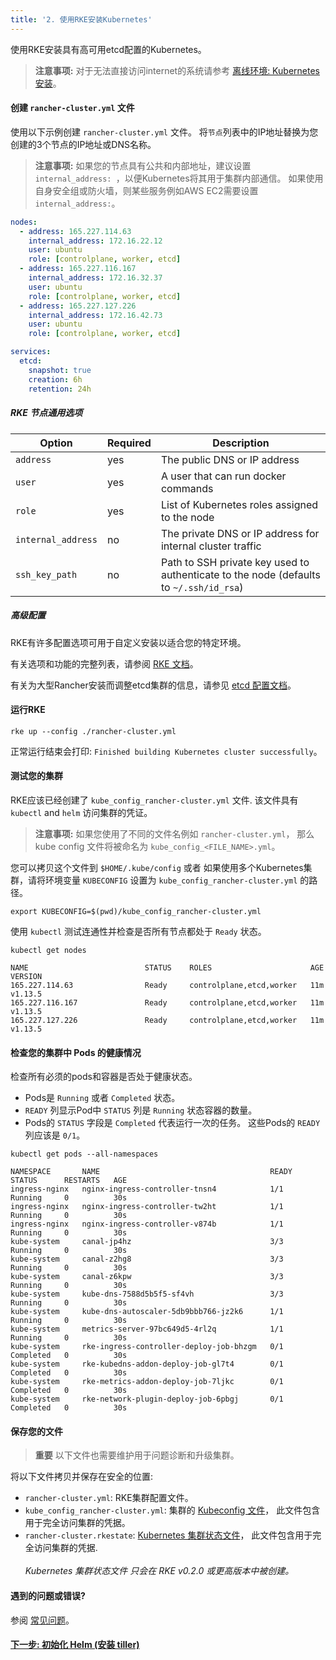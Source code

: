 ```yaml
---
title: '2. 使用RKE安装Kubernetes'
---
```


使用RKE安装具有高可用etcd配置的Kubernetes。

> **注意事项:** 对于无法直接访问internet的系统请参考 [离线环境: Kubernetes 安装](/docs/installation/air-gap-high-availability/)。

#### 创建 `rancher-cluster.yml` 文件

使用以下示例创建 `rancher-cluster.yml` 文件。 将`节点`列表中的IP地址替换为您创建的3个节点的IP地址或DNS名称。

> **注意事项:** 如果您的节点具有公共和内部地址，建议设置`internal_address: `，以便Kubernetes将其用于集群内部通信。 如果使用自身安全组或防火墙，则某些服务例如AWS EC2需要设置 `internal_address:`。

```yaml
nodes:
  - address: 165.227.114.63
    internal_address: 172.16.22.12
    user: ubuntu
    role: [controlplane, worker, etcd]
  - address: 165.227.116.167
    internal_address: 172.16.32.37
    user: ubuntu
    role: [controlplane, worker, etcd]
  - address: 165.227.127.226
    internal_address: 172.16.42.73
    user: ubuntu
    role: [controlplane, worker, etcd]

services:
  etcd:
    snapshot: true
    creation: 6h
    retention: 24h
```

##### RKE 节点通用选项

| Option             | Required | Description                                                                            |
| ------------------ | -------- | -------------------------------------------------------------------------------------- |
| `address`          | yes      | The public DNS or IP address                                                           |
| `user`             | yes      | A user that can run docker commands                                                    |
| `role`             | yes      | List of Kubernetes roles assigned to the node                                          |
| `internal_address` | no       | The private DNS or IP address for internal cluster traffic                             |
| `ssh_key_path`     | no       | Path to SSH private key used to authenticate to the node (defaults to `~/.ssh/id_rsa`) |

##### 高级配置

RKE有许多配置选项可用于自定义安装以适合您的特定环境。

有关选项和功能的完整列表，请参阅 [RKE 文档]({{<baseurl>}}/rke/latest/en/config-options/)。

有关为大型Rancher安装而调整etcd集群的信息，请参见 [etcd 配置文档](/docs/installation/options/etcd/)。

#### 运行RKE

```
rke up --config ./rancher-cluster.yml
```

正常运行结束会打印: `Finished building Kubernetes cluster successfully`。

#### 测试您的集群

RKE应该已经创建了 `kube_config_rancher-cluster.yml` 文件. 该文件具有 `kubectl` and `helm` 访问集群的凭证。

> **注意事项:** 如果您使用了不同的文件名例如 `rancher-cluster.yml`， 那么 kube config 文件将被命名为 `kube_config_<FILE_NAME>.yml`。

您可以拷贝这个文件到 `$HOME/.kube/config` 或者 如果使用多个Kubernetes集群，请将环境变量 `KUBECONFIG` 设置为 `kube_config_rancher-cluster.yml` 的路径。

```
export KUBECONFIG=$(pwd)/kube_config_rancher-cluster.yml
```

使用 `kubectl` 测试连通性并检查是否所有节点都处于 `Ready` 状态。

```
kubectl get nodes

NAME                          STATUS    ROLES                      AGE       VERSION
165.227.114.63                Ready     controlplane,etcd,worker   11m       v1.13.5
165.227.116.167               Ready     controlplane,etcd,worker   11m       v1.13.5
165.227.127.226               Ready     controlplane,etcd,worker   11m       v1.13.5
```

#### 检查您的集群中 Pods 的健康情况

检查所有必须的pods和容器是否处于健康状态。

- Pods是 `Running` 或者 `Completed` 状态。
- `READY` 列显示Pod中 `STATUS` 列是 `Running` 状态容器的数量。
- Pods的 `STATUS` 字段是 `Completed` 代表运行一次的任务。 这些Pods的 `READY`列应该是 `0/1`。

```
kubectl get pods --all-namespaces

NAMESPACE       NAME                                      READY     STATUS      RESTARTS   AGE
ingress-nginx   nginx-ingress-controller-tnsn4            1/1       Running     0          30s
ingress-nginx   nginx-ingress-controller-tw2ht            1/1       Running     0          30s
ingress-nginx   nginx-ingress-controller-v874b            1/1       Running     0          30s
kube-system     canal-jp4hz                               3/3       Running     0          30s
kube-system     canal-z2hg8                               3/3       Running     0          30s
kube-system     canal-z6kpw                               3/3       Running     0          30s
kube-system     kube-dns-7588d5b5f5-sf4vh                 3/3       Running     0          30s
kube-system     kube-dns-autoscaler-5db9bbb766-jz2k6      1/1       Running     0          30s
kube-system     metrics-server-97bc649d5-4rl2q            1/1       Running     0          30s
kube-system     rke-ingress-controller-deploy-job-bhzgm   0/1       Completed   0          30s
kube-system     rke-kubedns-addon-deploy-job-gl7t4        0/1       Completed   0          30s
kube-system     rke-metrics-addon-deploy-job-7ljkc        0/1       Completed   0          30s
kube-system     rke-network-plugin-deploy-job-6pbgj       0/1       Completed   0          30s
```

#### 保存您的文件

> **重要**
> 以下文件也需要维护用于问题诊断和升级集群。

将以下文件拷贝并保存在安全的位置:

- `rancher-cluster.yml`: RKE集群配置文件。
- `kube_config_rancher-cluster.yml`: 集群的 [Kubeconfig 文件]({{<baseurl>}}/rke/latest/en/kubeconfig/)， 此文件包含用于完全访问集群的凭据。
- `rancher-cluster.rkestate`: [Kubernetes 集群状态文件]({{<baseurl>}}/rke/latest/en/installation/#kubernetes-cluster-state)， 此文件包含用于完全访问集群的凭据.<br/><br/>_Kubernetes 集群状态文件 只会在 RKE v0.2.0 或更高版本中被创建。_

#### 遇到的问题或错误?

参阅 [常见问题](/docs/installation/options/helm2/kubernetes-rke/troubleshooting/)。

#### [下一步: 初始化 Helm (安装 tiller)](/docs/installation/options/helm2/helm-init/)

